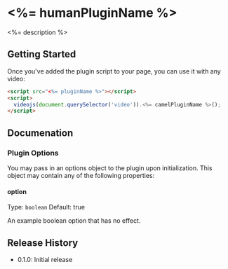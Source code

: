 # <%= humanPluginName %>

<%= description %>

## Getting Started

Once you've added the plugin script to your page, you can use it with any video:

```html
<script src="<%= pluginName %>"></script>
<script>
  videojs(document.querySelector('video')).<%= camelPluginName %>();
</script>
```

## Documenation
### Plugin Options

You may pass in an options object to the plugin upon initialization. This
object may contain any of the following properties:

#### option
Type: `boolean`
Default: true

An example boolean option that has no effect.

## Release History

 - 0.1.0: Initial release

